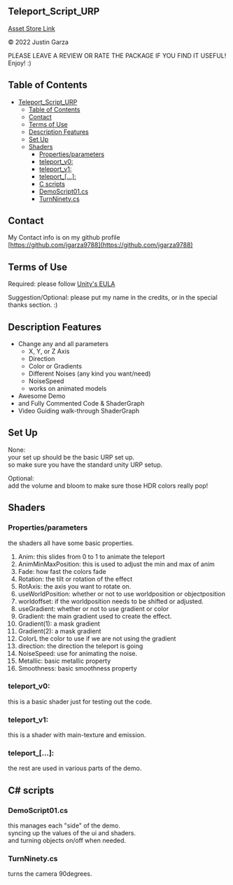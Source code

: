  Teleport_Script_URP
-------------------------------------
[Asset Store Link](http://u3d.as/2N8m)  


© 2022 Justin Garza

PLEASE LEAVE A REVIEW OR RATE THE PACKAGE IF YOU FIND IT USEFUL!
Enjoy! :)


## Table of Contents

<!--TOC-->
* [Teleport_Script_URP](#teleport_script_urp)
	* [Table of Contents](#table-of-contents)
	* [Contact](#contact)
	* [Terms of Use](#terms-of-use)
	* [Description Features](#description-features)
	* [Set Up](#set-up)
	* [Shaders](#shaders)
		* [Properties/parameters](#properties/parameters)
		* [teleport_v0:](#teleport_v0:)
		* [teleport_v1:](#teleport_v1:)
		* [teleport_[...]:](#teleport_[...]:)
		* [C scripts](#c-scripts)
		* [DemoScript01.cs](#demoscript01.cs)
		* [TurnNinety.cs](#turnninety.cs)

<!--TOC-->

## Contact

My Contact info is on my github profile  
[https://github.com/jgarza9788](https://github.com/jgarza9788)
 
## Terms of Use

Required:
please follow [Unity's EULA](https://unity3d.com/legal/as_terms) 

Suggestion/Optional:
please put my name in the credits, or in the special thanks section. :)  

## Description Features

* Change any and all parameters
    * X, Y, or Z Axis
    * Direction
    * Color or Gradients
    * Different Noises (any kind you want/need)
    * NoiseSpeed
    * works on animated models
* Awesome Demo
* and Fully Commented Code & ShaderGraph
* Video Guiding walk-through ShaderGraph


## Set Up
None:  
your set up should be the basic URP set up.  
so make sure you have the standard unity URP setup.

Optional:  
add the volume and bloom to make sure those HDR colors really pop!

## Shaders

### Properties/parameters
the shaders all have some basic properties.
1. Anim: this slides from 0 to 1 to animate the teleport
2. AnimMinMaxPosition: this is used to adjust the min and max of anim
3. Fade: how fast the colors fade
4. Rotation: the tilt or rotation of the effect
5. RotAxis: the axis you want to rotate on.
6. useWorldPosition: whether or not to use worldposition or objectposition
7. worldoffset: if the worldposition needs to be shifted or adjusted.
8. useGradient: whether or not to use gradient or color
9. Gradient: the main gradient used to create the effect.
10. Gradient(1): a mask gradient
11. Gradient(2): a mask gradient
12. ColorL the color to use if we are not using the gradient
13. direction: the direction the teleport is going
14. NoiseSpeed: use for animating the noise.
15. Metallic: basic metallic property
16. Smoothness: basic smoothness property


### teleport_v0:
this is a basic shader just for testing out the code.
### teleport_v1:
this is a shader with main-texture and emission.
### teleport_[...]:
the rest are used in various parts of the demo.

## C# scripts

### DemoScript01.cs
this manages each "side" of the demo.  
syncing up the values of the ui and shaders.  
and turning objects on/off when needed.  

### TurnNinety.cs
turns the camera 90degrees.



